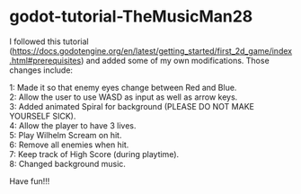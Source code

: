 # godot-tutorial-TheMusicMan28

I followed this tutorial (https://docs.godotengine.org/en/latest/getting_started/first_2d_game/index.html#prerequisites) and added some of my own modifications. Those changes include:

  1: Made it so that enemy eyes change between Red and Blue.  
  2: Allow the user to use WASD as input as well as arrow keys.  
  3: Added animated Spiral for background (PLEASE DO NOT MAKE YOURSELF SICK).  
  4: Allow the player to have 3 lives.  
  5: Play Wilhelm Scream on hit.  
  6: Remove all enemies when hit.  
  7: Keep track of High Score (during playtime).  
  8: Changed background music.  
  
 Have fun!!!
